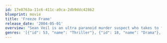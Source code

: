 ```yaml
---
id: 17e8763a-11c6-411c-a9ca-2db9ddc42862
blueprint: movie
title: 'Freeze Frame'
release_date: '2004-05-01'
overview: "Sean Veil is an ultra paranoid murder suspect who takes to filming himself round the clock to provide an alibi, just in case he's ever accused of another crime. Problems arise however when the police do come calling and the one tape that can prove his innocence has mysteriously disappeared."
genres: '[{"id": 53, "name": "Thriller"}, {"id": 18, "name": "Drama"}, {"id": 80, "name": "Crime"}]'
---
```

